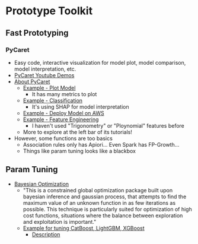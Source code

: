 # Prototype Toolkit

## Fast Prototyping
### PyCaret
* Easy code, interactive visualization for model plot, model comparison, model interpretation, etc.
* [PyCaret Youtube Demos][1]
* [About PyCaret][5]
  * [Example - Plot Model][6]
    * It has many metrics to plot
  * [Example - Classification][7]
    * It's using SHAP for model interpretation
  * [Example - Deploy Model on AWS][8]
  * [Example - Feature Engineering][9]
    * I haven't used "Trigonometry" or "Ploynomial" features before
  * More to explore at the left bar of its tutorials!
* However, some functions are too basics
  * Association rules only has Apiori... Even Spark has FP-Growth...
  * Things like param tuning looks like a blackbox

## Param Tuning
* [Bayesian Optimization][2]
  * "This is a constrained global optimization package built upon bayesian inference and gaussian process, that attempts to find the maximum value of an unknown function in as few iterations as possible. This technique is particularly suited for optimization of high cost functions, situations where the balance between exploration and exploitation is important."
  * [Example for tuning CatBoost, LightGBM, XGBoost][3]
    * [Description][4]


[1]:https://www.youtube.com/channel/UCxA1YTYJ9BEeo50lxyI_B3g
[2]:https://github.com/fmfn/BayesianOptimization
[3]:https://github.com/dc-aichara/DS-ML-Public/blob/master/Medium_Files/hyp_tune.ipynb
[4]:https://medium.com/analytics-vidhya/hyperparameters-optimization-for-lightgbm-catboost-and-xgboost-regressors-using-bayesian-6e7c495947a9
[5]:https://github.com/pycaret/pycaret
[6]: https://pycaret.org/plot-model/
[7]:https://www.analyticsvidhya.com/blog/2020/05/pycaret-machine-learning-model-seconds/?utm_source=feedburner&utm_medium=email&utm_campaign=Feed%3A+AnalyticsVidhya+%28Analytics+Vidhya%29
[8]:https://pycaret.org/clustering/
[9]:https://pycaret.org/trigonometry-features/

